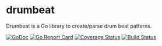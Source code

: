 # drumbeat

Drumbeat is a Go library to create/parse drum beat patterns.

[![GoDoc](https://godoc.org/github.com/mattetti/drumbeat?status.svg)](https://godoc.org/github.com/mattetti/drumbeat)
[![Go Report Card](https://goreportcard.com/badge/github.com/mattetti/drumbeat)](https://goreportcard.com/report/github.com/mattetti/drumbeat)
[![Coverage Status](https://codecov.io/gh/mattetti/drumbeat/graph/badge.svg)](https://codecov.io/gh/mattetti/drumbeat)
[![Build Status](https://travis-ci.org/mattetti/drumbeat.svg)](https://travis-ci.org/mattetti/drumbeat)
